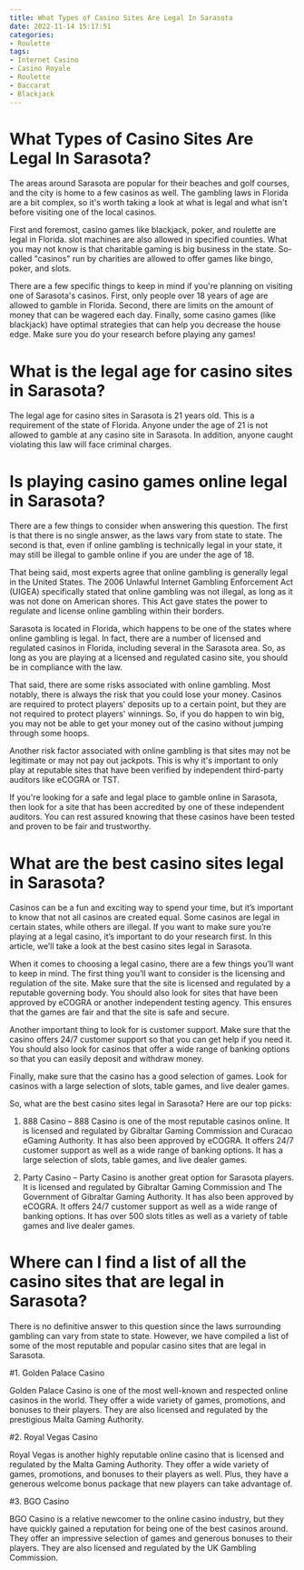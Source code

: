 ```yaml
---
title: What Types of Casino Sites Are Legal In Sarasota
date: 2022-11-14 15:17:51
categories:
- Roulette
tags:
- Internet Casino
- Casino Royale
- Roulette
- Baccarat
- Blackjack
---
```



#  What Types of Casino Sites Are Legal In Sarasota?

The areas around Sarasota are popular for their beaches and golf courses, and the city is home to a few casinos as well. The gambling laws in Florida are a bit complex, so it's worth taking a look at what is legal and what isn't before visiting one of the local casinos.

First and foremost, casino games like blackjack, poker, and roulette are legal in Florida. slot machines are also allowed in specified counties. What you may not know is that charitable gaming is big business in the state. So-called "casinos" run by charities are allowed to offer games like bingo, poker, and slots.

There are a few specific things to keep in mind if you're planning on visiting one of Sarasota's casinos. First, only people over 18 years of age are allowed to gamble in Florida. Second, there are limits on the amount of money that can be wagered each day. Finally, some casino games (like blackjack) have optimal strategies that can help you decrease the house edge. Make sure you do your research before playing any games!

#  What is the legal age for casino sites in Sarasota?

The legal age for casino sites in Sarasota is 21 years old. This is a requirement of the state of Florida. Anyone under the age of 21 is not allowed to gamble at any casino site in Sarasota. In addition, anyone caught violating this law will face criminal charges.

#  Is playing casino games online legal in Sarasota?

There are a few things to consider when answering this question. The first is that there is no single answer, as the laws vary from state to state. The second is that, even if online gambling is technically legal in your state, it may still be illegal to gamble online if you are under the age of 18.

That being said, most experts agree that online gambling is generally legal in the United States. The 2006 Unlawful Internet Gambling Enforcement Act (UIGEA) specifically stated that online gambling was not illegal, as long as it was not done on American shores. This Act gave states the power to regulate and license online gambling within their borders.

Sarasota is located in Florida, which happens to be one of the states where online gambling is legal. In fact, there are a number of licensed and regulated casinos in Florida, including several in the Sarasota area. So, as long as you are playing at a licensed and regulated casino site, you should be in compliance with the law.

That said, there are some risks associated with online gambling. Most notably, there is always the risk that you could lose your money. Casinos are required to protect players' deposits up to a certain point, but they are not required to protect players' winnings. So, if you do happen to win big, you may not be able to get your money out of the casino without jumping through some hoops.

Another risk factor associated with online gambling is that sites may not be legitimate or may not pay out jackpots. This is why it's important to only play at reputable sites that have been verified by independent third-party auditors like eCOGRA or TST.

If you're looking for a safe and legal place to gamble online in Sarasota, then look for a site that has been accredited by one of these independent auditors. You can rest assured knowing that these casinos have been tested and proven to be fair and trustworthy.

#  What are the best casino sites legal in Sarasota?

Casinos can be a fun and exciting way to spend your time, but it’s important to know that not all casinos are created equal. Some casinos are legal in certain states, while others are illegal. If you want to make sure you’re playing at a legal casino, it’s important to do your research first. In this article, we’ll take a look at the best casino sites legal in Sarasota.

When it comes to choosing a legal casino, there are a few things you’ll want to keep in mind. The first thing you’ll want to consider is the licensing and regulation of the site. Make sure that the site is licensed and regulated by a reputable governing body. You should also look for sites that have been approved by eCOGRA or another independent testing agency. This ensures that the games are fair and that the site is safe and secure.

Another important thing to look for is customer support. Make sure that the casino offers 24/7 customer support so that you can get help if you need it. You should also look for casinos that offer a wide range of banking options so that you can easily deposit and withdraw money.

 Finally, make sure that the casino has a good selection of games. Look for casinos with a large selection of slots, table games, and live dealer games.

So, what are the best casino sites legal in Sarasota? Here are our top picks:

1) 888 Casino – 888 Casino is one of the most reputable casinos online. It is licensed and regulated by Gibraltar Gaming Commission and Curacao eGaming Authority. It has also been approved by eCOGRA. It offers 24/7 customer support as well as a wide range of banking options. It has a large selection of slots, table games, and live dealer games.

2) Party Casino – Party Casino is another great option for Sarasota players. It is licensed and regulated by Gibraltar Gaming Commission and The Government of Gibraltar Gaming Authority. It has also been approved by eCOGRA. It offers 24/7 customer support as well as a wide range of banking options. It has over 500 slots titles as well as a variety of table games and live dealer games.

#  Where can I find a list of all the casino sites that are legal in Sarasota?

There is no definitive answer to this question since the laws surrounding gambling can vary from state to state. However, we have compiled a list of some of the most reputable and popular casino sites that are legal in Sarasota.

#1. Golden Palace Casino

Golden Palace Casino is one of the most well-known and respected online casinos in the world. They offer a wide variety of games, promotions, and bonuses to their players. They are also licensed and regulated by the prestigious Malta Gaming Authority.

#2. Royal Vegas Casino

Royal Vegas is another highly reputable online casino that is licensed and regulated by the Malta Gaming Authority. They offer a wide variety of games, promotions, and bonuses to their players as well. Plus, they have a generous welcome bonus package that new players can take advantage of.

#3. BGO Casino

BGO Casino is a relative newcomer to the online casino industry, but they have quickly gained a reputation for being one of the best casinos around. They offer an impressive selection of games and generous bonuses to their players. They are also licensed and regulated by the UK Gambling Commission.